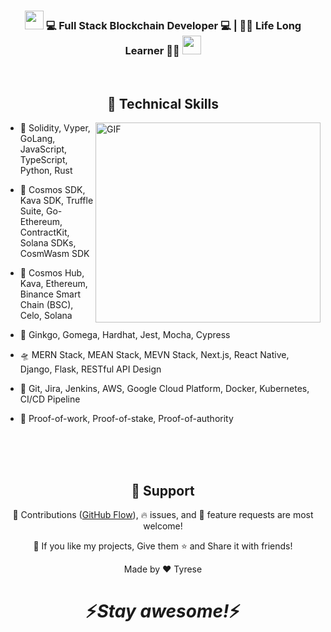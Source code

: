 <div align="center">
<!--    <h1>Hi there, I'm <a href="#">Tyrese Song</a> <img src="https://media.giphy.com/media/hvRJCLFzcasrR4ia7z/giphy.gif" width="25px"> </h1> -->
</div>



<div align="center">
<h3><img src="https://media.giphy.com/media/WUlplcMpOCEmTGBtBW/giphy.gif" width="30"> 💻 Full Stack Blockchain Developer 💻 | 👨‍⚖️ Life Long Learner 👨‍⚖️ <img src="https://media.giphy.com/media/WUlplcMpOCEmTGBtBW/giphy.gif" width="30"></h3>
</div>

<br />

<h2 align="center">🌟 Technical Skills</h2>

<img align="right" height="320px" width="360px" alt="GIF" src="https://media.giphy.com/media/3FjEPbKqEPhPpmC8uY/giphy.gif" />

 - 🥀 Solidity, Vyper, GoLang, JavaScript, TypeScript, Python, Rust
 
 - 🛫 Cosmos SDK, Kava SDK, Truffle Suite, Go-Ethereum, ContractKit, Solana SDKs, CosmWasm SDK
 
 - 🏰 Cosmos Hub, Kava, Ethereum, Binance Smart Chain (BSC), Celo, Solana
   
 - 🔭 Ginkgo, Gomega, Hardhat, Jest, Mocha, Cypress
 
 - 🛸 MERN Stack, MEAN Stack, MEVN Stack, Next.js, React Native, Django, Flask, RESTful API Design
 
 - 🚀 Git, Jira, Jenkins, AWS, Google Cloud Platform, Docker, Kubernetes, CI/CD Pipeline
  
 - 🏯 Proof-of-work, Proof-of-stake, Proof-of-authority

<br />
<br />
<br />

<h2 align="center">🤝 Support</h2>

<p align="center">🎀 Contributions (<a href="https://guides.github.com/introduction/flow" title="GitHub flow">GitHub Flow</a>), 🔥 issues, and 🥮 feature requests are most welcome!</p>

<p align="center">💙 If you like my projects, Give them ⭐ and Share it with friends!</p>
</p>
<p align="center">Made by ❤️ Tyrese</p>

<h1 align='center'>⚡️<i>Stay awesome!</i>⚡️</h1>
